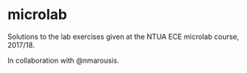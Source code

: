 # microlab

Solutions to the lab exercises given at the NTUA ECE microlab course, 2017/18.

In collaboration with @nmarousis.
